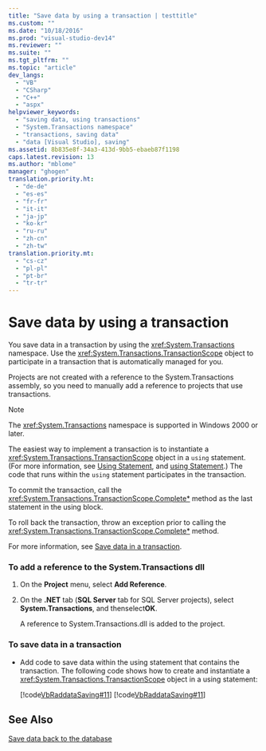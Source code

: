 ```yaml
---
title: "Save data by using a transaction | testtitle"
ms.custom: ""
ms.date: "10/18/2016"
ms.prod: "visual-studio-dev14"
ms.reviewer: ""
ms.suite: ""
ms.tgt_pltfrm: ""
ms.topic: "article"
dev_langs: 
  - "VB"
  - "CSharp"
  - "C++"
  - "aspx"
helpviewer_keywords: 
  - "saving data, using transactions"
  - "System.Transactions namespace"
  - "transactions, saving data"
  - "data [Visual Studio], saving"
ms.assetid: 8b835e8f-34a3-413d-9bb5-ebaeb87f1198
caps.latest.revision: 13
ms.author: "mblome"
manager: "ghogen"
translation.priority.ht: 
  - "de-de"
  - "es-es"
  - "fr-fr"
  - "it-it"
  - "ja-jp"
  - "ko-kr"
  - "ru-ru"
  - "zh-cn"
  - "zh-tw"
translation.priority.mt: 
  - "cs-cz"
  - "pl-pl"
  - "pt-br"
  - "tr-tr"
---
```

# Save data by using a transaction
You save data in a transaction by using the <xref:System.Transactions> namespace. Use the <xref:System.Transactions.TransactionScope> object to participate in a transaction that is automatically managed for you.  
  
 Projects are not created with a reference to the System.Transactions assembly, so you need to manually add a reference to projects that use transactions.  
  
> [!NOTE]
>  The <xref:System.Transactions> namespace is supported in Windows 2000 or later.  
  
 The easiest way to implement a transaction is to instantiate a <xref:System.Transactions.TransactionScope> object in a `using` statement. (For more information, see [Using Statement](../Topic/Using%20Statement%20\(Visual%20Basic\).md), and [using Statement](../Topic/using%20Statement%20\(C%23%20Reference\).md).) The code that runs within the `using` statement participates in the transaction.  
  
 To commit the transaction, call the <xref:System.Transactions.TransactionScope.Complete*> method as the last statement in the using block.  
  
 To roll back the transaction, throw an exception prior to calling the <xref:System.Transactions.TransactionScope.Complete*> method.  
  
 For more information, see [Save data in a transaction](../data-tools/save-data-in-a-transaction.md).  
  
### To add a reference to the System.Transactions dll  
  
1.  On the **Project** menu, select **Add Reference**.  
  
2.  On the **.NET** tab (**SQL Server** tab for SQL Server projects), select **System.Transactions**, and thenselect**OK**.  
  
     A reference to System.Transactions.dll is added to the project.  
  
### To save data in a transaction  
  
-   Add code to save data within the using statement that contains the transaction. The following code shows how to create and instantiate a <xref:System.Transactions.TransactionScope> object in a using statement:  
  
     [!code[VbRaddataSaving#11](../data-tools/codesnippet/VisualBasic/save-data-by-using-a-transaction_1.vb)]
[!code[VbRaddataSaving#11](../data-tools/codesnippet/CSharp/save-data-by-using-a-transaction_1.cs)]  
  
## See Also  
 [Save data back to the database](../data-tools/save-data-back-to-the-database.md)